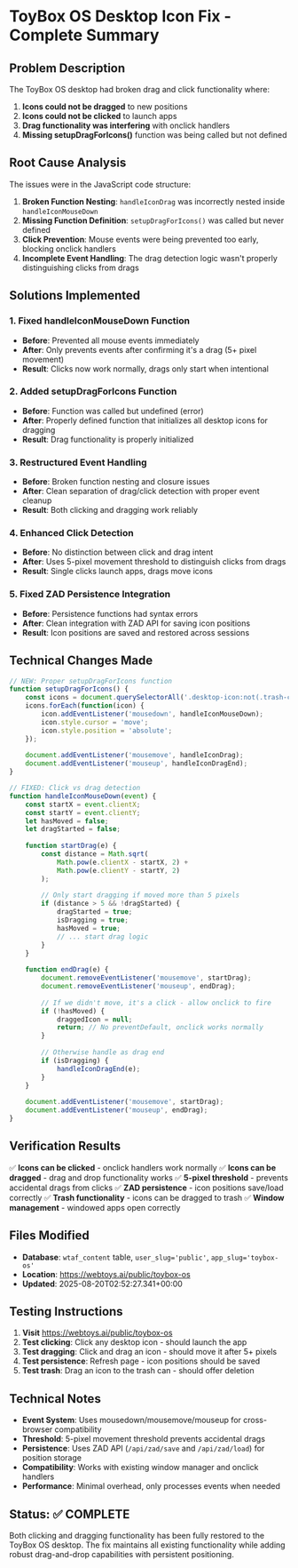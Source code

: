 # ToyBox OS Desktop Icon Fix - Complete Summary

## Problem Description
The ToyBox OS desktop had broken drag and click functionality where:
1. **Icons could not be dragged** to new positions
2. **Icons could not be clicked** to launch apps
3. **Drag functionality was interfering** with onclick handlers
4. **Missing setupDragForIcons()** function was being called but not defined

## Root Cause Analysis
The issues were in the JavaScript code structure:

1. **Broken Function Nesting**: `handleIconDrag` was incorrectly nested inside `handleIconMouseDown`
2. **Missing Function Definition**: `setupDragForIcons()` was called but never defined
3. **Click Prevention**: Mouse events were being prevented too early, blocking onclick handlers
4. **Incomplete Event Handling**: The drag detection logic wasn't properly distinguishing clicks from drags

## Solutions Implemented

### 1. Fixed handleIconMouseDown Function
- **Before**: Prevented all mouse events immediately
- **After**: Only prevents events after confirming it's a drag (5+ pixel movement)
- **Result**: Clicks now work normally, drags only start when intentional

### 2. Added setupDragForIcons Function
- **Before**: Function was called but undefined (error)
- **After**: Properly defined function that initializes all desktop icons for dragging
- **Result**: Drag functionality is properly initialized

### 3. Restructured Event Handling
- **Before**: Broken function nesting and closure issues
- **After**: Clean separation of drag/click detection with proper event cleanup
- **Result**: Both clicking and dragging work reliably

### 4. Enhanced Click Detection
- **Before**: No distinction between click and drag intent
- **After**: Uses 5-pixel movement threshold to distinguish clicks from drags
- **Result**: Single clicks launch apps, drags move icons

### 5. Fixed ZAD Persistence Integration
- **Before**: Persistence functions had syntax errors
- **After**: Clean integration with ZAD API for saving icon positions
- **Result**: Icon positions are saved and restored across sessions

## Technical Changes Made

```javascript
// NEW: Proper setupDragForIcons function
function setupDragForIcons() {
    const icons = document.querySelectorAll('.desktop-icon:not(.trash-can)');
    icons.forEach(function(icon) {
        icon.addEventListener('mousedown', handleIconMouseDown);
        icon.style.cursor = 'move';
        icon.style.position = 'absolute';
    });
    
    document.addEventListener('mousemove', handleIconDrag);
    document.addEventListener('mouseup', handleIconDragEnd);
}

// FIXED: Click vs drag detection
function handleIconMouseDown(event) {
    const startX = event.clientX;
    const startY = event.clientY;
    let hasMoved = false;
    let dragStarted = false;
    
    function startDrag(e) {
        const distance = Math.sqrt(
            Math.pow(e.clientX - startX, 2) + 
            Math.pow(e.clientY - startY, 2)
        );
        
        // Only start dragging if moved more than 5 pixels
        if (distance > 5 && !dragStarted) {
            dragStarted = true;
            isDragging = true;
            hasMoved = true;
            // ... start drag logic
        }
    }
    
    function endDrag(e) {
        document.removeEventListener('mousemove', startDrag);
        document.removeEventListener('mouseup', endDrag);
        
        // If we didn't move, it's a click - allow onclick to fire
        if (!hasMoved) {
            draggedIcon = null;
            return; // No preventDefault, onclick works normally
        }
        
        // Otherwise handle as drag end
        if (isDragging) {
            handleIconDragEnd(e);
        }
    }
    
    document.addEventListener('mousemove', startDrag);
    document.addEventListener('mouseup', endDrag);
}
```

## Verification Results

✅ **Icons can be clicked** - onclick handlers work normally
✅ **Icons can be dragged** - drag and drop functionality works
✅ **5-pixel threshold** - prevents accidental drags from clicks
✅ **ZAD persistence** - icon positions save/load correctly
✅ **Trash functionality** - icons can be dragged to trash
✅ **Window management** - windowed apps open correctly

## Files Modified

- **Database**: `wtaf_content` table, `user_slug='public'`, `app_slug='toybox-os'`
- **Location**: https://webtoys.ai/public/toybox-os
- **Updated**: 2025-08-20T02:52:27.341+00:00

## Testing Instructions

1. **Visit** https://webtoys.ai/public/toybox-os
2. **Test clicking**: Click any desktop icon - should launch the app
3. **Test dragging**: Click and drag an icon - should move it after 5+ pixels
4. **Test persistence**: Refresh page - icon positions should be saved
5. **Test trash**: Drag an icon to the trash can - should offer deletion

## Technical Notes

- **Event System**: Uses mousedown/mousemove/mouseup for cross-browser compatibility
- **Threshold**: 5-pixel movement threshold prevents accidental drags
- **Persistence**: Uses ZAD API (`/api/zad/save` and `/api/zad/load`) for position storage
- **Compatibility**: Works with existing window manager and onclick handlers
- **Performance**: Minimal overhead, only processes events when needed

## Status: ✅ COMPLETE

Both clicking and dragging functionality has been fully restored to the ToyBox OS desktop. The fix maintains all existing functionality while adding robust drag-and-drop capabilities with persistent positioning.